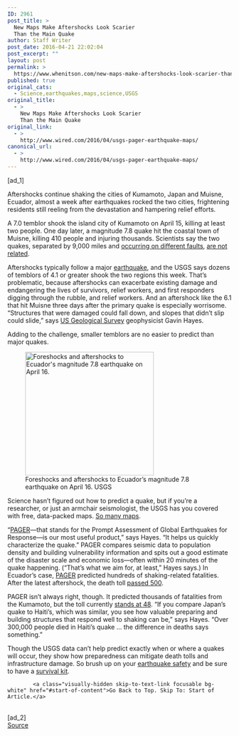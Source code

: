 ```yaml
---
ID: 2961
post_title: >
  New Maps Make Aftershocks Look Scarier
  Than the Main Quake
author: Staff Writer
post_date: 2016-04-21 22:02:04
post_excerpt: ""
layout: post
permalink: >
  https://www.whenitson.com/new-maps-make-aftershocks-look-scarier-than-the-main-quake/
published: true
original_cats:
  - Science,earthquakes,maps,science,USGS
original_title:
  - >
    New Maps Make Aftershocks Look Scarier
    Than the Main Quake
original_link:
  - >
    http://www.wired.com/2016/04/usgs-pager-earthquake-maps/
canonical_url:
  - >
    http://www.wired.com/2016/04/usgs-pager-earthquake-maps/
---
```

 [ad_1]
<br><div id="start-of-content"><p>Aftershocks continue shaking the cities of Kumamoto, Japan and Muisne, Ecuador, almost a week after earthquakes rocked the two cities, frightening residents still reeling from the devastation and hampering relief efforts.</p>
<p>A 7.0 temblor shook the island city of Kumamoto on April 15, killing at least two people. One day later, a magnitude 7.8 quake hit the coastal town of Muisne, killing 410 people and injuring thousands. Scientists say the two quakes, separated by 9,000 miles and <a href="http://www.nytimes.com/2016/04/18/world/americas/earthquake-epidemic-scientists-say-no.html" target="_blank">occurring on different faults</a>, <a href="http://www.wired.com/2016/04/no-weekends-big-twin-earthquakes-japan-ecuador-wont-cause-eruptions/" target="_blank">are not related</a>.</p>
<p>Aftershocks typically follow a major <a href="http://www.wired.com/tag/earthquakes" target="_blank">earthquake</a>, and the USGS says dozens of temblors of 4.1 or greater shook the two regions this week. That’s problematic, because aftershocks can exacerbate existing damage and endangering the lives of survivors, relief workers, and first responders digging through the rubble, and relief workers. And an aftershock like the 6.1 that hit Muisne three days after the primary quake is especially worrisome. “Structures that were damaged could fall down, and slopes that didn’t slip could slide,” says <a href="http://www.wired.com/tag/usgs" target="_blank">US Geological Survey</a> geophysicist Gavin Hayes.</p>
<p>Adding to the challenge, smaller temblors are no easier to predict than major quakes.</p>
<figure attachment_2006004="" class="wp-caption landscape alignnone carve relative" data-js="fader"><a href="https://www.wired.com/wp-content/uploads/2016/04/vcsPRAsset_949717_117603_b7570769-b1c6-4ad1-9ae3-fe45638c4f56_0.jpg"><img class="size-inset-image wp-image-2006004" src="http://www.whenitson.com/wp-content/uploads/2016/04/New-Maps-Make-Aftershocks-Look-Scarier-Than-the-Main-Quake.jpg" alt="Foreshocks and aftershocks to Ecuador's magnitude 7.8 earthquake on April 16. " width="289" height="277"/></a><figcaption class="wp-caption-text link-underline">Foreshocks and aftershocks to Ecuador’s magnitude 7.8 earthquake on April 16. <span class="credit link-underline-sm"><span aria-hidden="true" class="ui ui ui-illo inline-block ui-credit relative opacity-6 marg-r-sm marg-l-sm"/>USGS</span></figcaption></figure><p>Science hasn’t figured out how to predict a quake, but if you’re a researcher, or just an armchair seismologist, the USGS has you covered with free, data-packed maps. <a href="http://earthquake.usgs.gov/earthquakes/eventpage/us20005iis#general">So many maps</a>.</p>
<p>“<a href="http://earthquake.usgs.gov/data/pager/" target="_blank">PAGER</a>—that stands for the Prompt Assessment of Global Earthquakes for Response—is our most useful product,” says Hayes. “It helps us quickly characterize the quake.” PAGER compares seismic data to population density and building vulnerability information and spits out a good estimate of the disaster scale and economic loss—often within 20 minutes of the quake happening. (“That’s what we aim for, at least,” Hayes says.) In Ecuador’s case, <a href="http://earthquake.usgs.gov/earthquakes/eventpage/us20005j32#pager">PAGER</a> predicted hundreds of shaking-related fatalities. After the latest aftershock, the death toll <a href="http://www.reuters.com/article/us-ecuador-quake-coast-idUSKCN0XH0S2">passed 500</a>.</p>
<p>PAGER isn’t always right, though. It predicted thousands of fatalities from the Kumamoto, but the toll currently <a href="http://www.reuters.com/article/us-japan-quake-idUSKCN0XH0D5">stands at 48</a>. “If you compare Japan’s quake to Haiti’s, which was similar, you see how valuable preparing and building structures that respond well to shaking can be,” says Hayes. “Over 300,000 people died in Haiti’s quake … the difference in deaths says something.”</p>
<p>Though the USGS data can’t help predict exactly when or where a quakes will occur, they show how preparedness can mitigate death tolls and infrastructure damage. So brush up on your <a href="http://www.redcross.org/prepare/disaster/earthquake" target="_blank">earthquake safety</a> and be sure to have a <a href="https://www.ready.gov/kit" target="_blank">survival kit</a>.</p>

			<a class="visually-hidden skip-to-text-link focusable bg-white" href="#start-of-content">Go Back to Top. Skip To: Start of Article.</a>

			
</div>
<br>[ad_2]
<br><a href="http://www.wired.com/2016/04/usgs-pager-earthquake-maps/">Source </a>